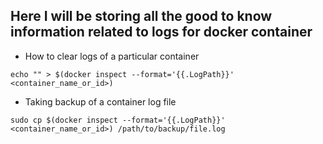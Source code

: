 ## Here I will be storing all the good to know information related to logs for docker container

* How to clear logs of a particular container

```shell
echo "" > $(docker inspect --format='{{.LogPath}}' <container_name_or_id>)
```

* Taking backup of a container log file

```shell
sudo cp $(docker inspect --format='{{.LogPath}}' <container_name_or_id>) /path/to/backup/file.log
```
